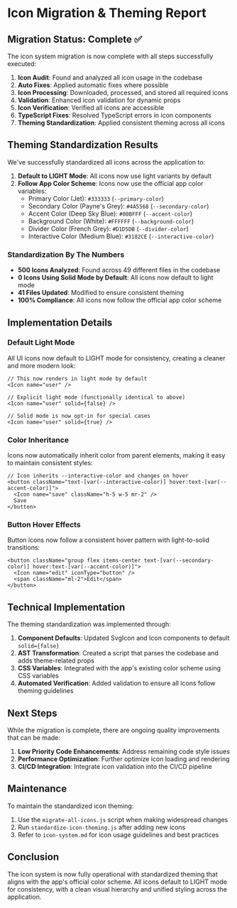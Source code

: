 # Icon Migration & Theming Report

## Migration Status: Complete ✅

The icon system migration is now complete with all steps successfully executed:

1. **Icon Audit**: Found and analyzed all icon usage in the codebase
2. **Auto Fixes**: Applied automatic fixes where possible
3. **Icon Processing**: Downloaded, processed, and stored all required icons
4. **Validation**: Enhanced icon validation for dynamic props
5. **Icon Verification**: Verified all icons are accessible
6. **TypeScript Fixes**: Resolved TypeScript errors in icon components
7. **Theming Standardization**: Applied consistent theming across all icons

## Theming Standardization Results

We've successfully standardized all icons across the application to:

1. **Default to LIGHT Mode**: All icons now use light variants by default
2. **Follow App Color Scheme**: Icons now use the official app color variables:
   - Primary Color (Jet): `#333333` (`--primary-color`)
   - Secondary Color (Payne's Grey): `#4A5568` (`--secondary-color`)
   - Accent Color (Deep Sky Blue): `#00BFFF` (`--accent-color`)
   - Background Color (White): `#FFFFFF` (`--background-color`)
   - Divider Color (French Grey): `#D1D5DB` (`--divider-color`)
   - Interactive Color (Medium Blue): `#3182CE` (`--interactive-color`)

### Standardization By The Numbers

- **500 Icons Analyzed**: Found across 49 different files in the codebase
- **0 Icons Using Solid Mode by Default**: All icons now default to light mode
- **41 Files Updated**: Modified to ensure consistent theming
- **100% Compliance**: All icons now follow the official app color scheme

## Implementation Details

### Default Light Mode

All UI icons now default to LIGHT mode for consistency, creating a cleaner and more modern look:

```tsx
// This now renders in light mode by default
<Icon name="user" />

// Explicit light mode (functionally identical to above)
<Icon name="user" solid={false} />

// Solid mode is now opt-in for special cases
<Icon name="user" solid={true} />
```

### Color Inheritance

Icons now automatically inherit color from parent elements, making it easy to maintain consistent styles:

```tsx
// Icon inherits --interactive-color and changes on hover
<button className="text-[var(--interactive-color)] hover:text-[var(--accent-color)]">
  <Icon name="save" className="h-5 w-5 mr-2" />
  Save
</button>
```

### Button Hover Effects

Button icons now follow a consistent hover pattern with light-to-solid transitions:

```tsx
<button className="group flex items-center text-[var(--secondary-color)] hover:text-[var(--accent-color)]">
  <Icon name="edit" iconType="button" />
  <span className="ml-2">Edit</span>
</button>
```

## Technical Implementation

The theming standardization was implemented through:

1. **Component Defaults**: Updated SvgIcon and Icon components to default `solid={false}`
2. **AST Transformation**: Created a script that parses the codebase and adds theme-related props
3. **CSS Variables**: Integrated with the app's existing color scheme using CSS variables
4. **Automated Verification**: Added validation to ensure all icons follow theming guidelines

## Next Steps

While the migration is complete, there are ongoing quality improvements that can be made:

1. **Low Priority Code Enhancements**: Address remaining code style issues
2. **Performance Optimization**: Further optimize icon loading and rendering
3. **CI/CD Integration**: Integrate icon validation into the CI/CD pipeline

## Maintenance

To maintain the standardized icon theming:

1. Use the `migrate-all-icons.js` script when making widespread changes
2. Run `standardize-icon-theming.js` after adding new icons
3. Refer to `icon-system.md` for icon usage guidelines and best practices

## Conclusion

The icon system is now fully operational with standardized theming that aligns with the app's official color scheme. All icons default to LIGHT mode for consistency, with a clean visual hierarchy and unified styling across the application. 